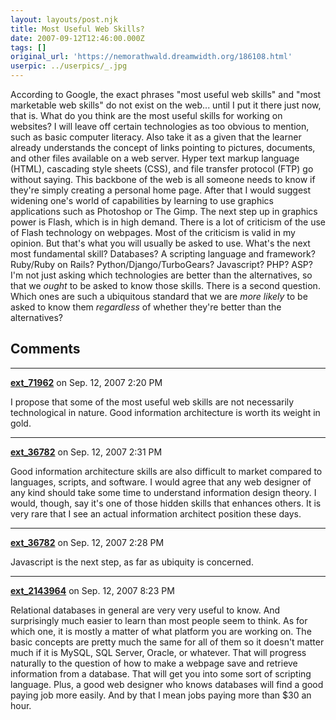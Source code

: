 ```yaml
---
layout: layouts/post.njk
title: Most Useful Web Skills?
date: 2007-09-12T12:46:00.000Z
tags: []
original_url: 'https://nemorathwald.dreamwidth.org/186108.html'
userpic: ../userpics/_.jpg
---
```

According to Google, the exact phrases "most useful web skills" and "most marketable web skills" do not exist on the web... until I put it there just now, that is. What do you think are the most useful skills for working on websites? I will leave off certain technologies as too obvious to mention, such as basic computer literacy. Also take it as a given that the learner already understands the concept of links pointing to pictures, documents, and other files available on a web server. Hyper text markup language (HTML), cascading style sheets (CSS), and file transfer protocol (FTP) go without saying. This backbone of the web is all someone needs to know if they're simply creating a personal home page. After that I would suggest widening one's world of capabilities by learning to use graphics applications such as Photoshop or The Gimp. The next step up in graphics power is Flash, which is in high demand. There is a lot of criticism of the use of Flash technology on webpages. Most of the criticism is valid in my opinion. But that's what you will usually be asked to use. What's the next most fundamental skill? Databases? A scripting language and framework? Ruby/Ruby on Rails? Python/Django/TurboGears? Javascript? PHP? ASP? I'm not just asking which technologies are better than the alternatives, so that we _ought_ to be asked to know those skills. There is a second question. Which ones are such a ubiquitous standard that we are _more likely_ to be asked to know them _regardless_ of whether they're better than the alternatives?

## Comments

---

**[ext_71962](https://www.dreamwidth.org/users/ext_71962)** on Sep. 12, 2007 2:20 PM

I propose that some of the most useful web skills are not necessarily technological in nature. Good information architecture is worth its weight in gold.

---

**[ext_36782](https://www.dreamwidth.org/users/ext_36782)** on Sep. 12, 2007 2:31 PM

Good information architecture skills are also difficult to market compared to languages, scripts, and software. I would agree that any web designer of any kind should take some time to understand information design theory. I would, though, say it's one of those hidden skills that enhances others. It is very rare that I see an actual information architect position these days.

---

**[ext_36782](https://www.dreamwidth.org/users/ext_36782)** on Sep. 12, 2007 2:28 PM

Javascript is the next step, as far as ubiquity is concerned.

---

**[ext_2143964](https://www.dreamwidth.org/users/ext_2143964)** on Sep. 12, 2007 8:23 PM

Relational databases in general are very very useful to know. And surprisingly much easier to learn than most people seem to think. As for which one, it is mostly a matter of what platform you are working on. The basic concepts are pretty much the same for all of them so it doesn't matter much if it is MySQL, SQL Server, Oracle, or whatever. That will progress naturally to the question of how to make a webpage save and retrieve information from a database. That will get you into some sort of scripting language. Plus, a good web designer who knows databases will find a good paying job more easily. And by that I mean jobs paying more than $30 an hour.
